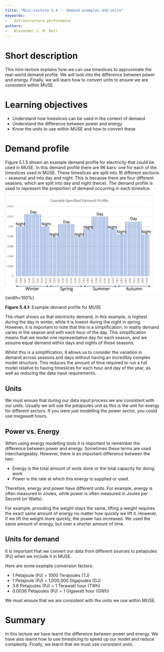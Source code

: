 ```yaml
---
title: "Mini-Lecture 5.4 -- Demand examples and units"
keywords:
-   Infrastructure performance
authors:
-   Alexander J. M. Kell
---
```


# Short description

This mini-lecture explains how we can use timeslices to approximate the real-world demand profile. We will look into the difference between power and energy. Finally, we will learn how to convert units to ensure we are consistent within MUSE.

# Learning objectives

- Understand how timeslices can be used in the context of demand
- Understand the difference between power and energy
- Know the units to use within MUSE and how to convert these

# Demand profile

Figure 5.1.5 shown an example demand profile for electricity that could be used in MUSE. In this demand profile there are 96 bars: one for each of the timeslices used in MUSE. These timeslices are split into 16 different sections – seasonal and into day and night. This is because there are four different seasons, which are split into day and night (twice). The demand profile is used to represent the proportion of demand occurring in each timeslice.

![](assets/Figure_5.1.5.png){width=100%}

**Figure 5.4.1:** Example demand profile for MUSE

The chart shows us that electricity demand, in this example, is highest during the day in winter, while it is lowest during the night in spring. However, it is important to note that this is a simplification: in reality demand varies in the season and with each hour of the day. This simplification means that we model one representative day for each season, and we assume equal demand within days and nights of those seasons.

Whilst this is a simplification, it allows us to consider the variation in demand across seasons and days without having an incredibly complex model structure. This reduces the amount of time required to run a full model relative to having timeslices for each hour and day of the year, as well as reducing the data input requirements.

## Units

We must ensure that during our data input process we are consistent with our units. Usually we will use the petajoules unit as this is the unit for energy for different sectors. If you were just modelling the power sector, you could use megawatt hours.

## Power vs. Energy

When using energy modelling tools it is important to remember the difference between power and energy. Sometimes these terms are used interchangeably. However, there is an important difference between the two:

- Energy is the total amount of work done or the total capacity for doing work
- Power is the rate at which this energy is supplied or used.

Therefore, energy and power have different units. For example, energy is often measured in Joules, while power is often measured in Joules per Second (or Watts).

For example, providing the weight stays the same, lifting a weight requires the exact same amount of energy no matter how quickly we lift it. However, if we lift the weight more quickly, the power has increased. We used the same amount of energy, but over a shorter amount of time.

## Units for demand

It is important that we convert our data from different sources to petajoules (PJ) when we include it in MUSE.

Here are some example conversion factors:

- 1 Petajoule (PJ) = 1000 Terajoules (TJ)
- 1 Petajoule (PJ) = 1,000,000 Gigajoules (GJ)
- 3.6 Petajoules (PJ) = 1 Terawatt hour (TWh)
- 0.0036 Petajoules (PJ) = 1 Gigawatt hour (GWh)

We must ensure that we are consistent with the units we use within MUSE.

# Summary

In this lecture we have learnt the difference between power and energy. We have also learnt how to use timeslicing to speed up our model and reduce complexity. Finally, we learnt that we must use consistent units.
